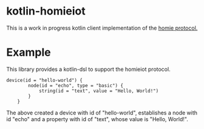 # kotlin-homieiot

This is a work in progress kotlin client implementation of the [homie protocol.](https://git.io/homieiot)

# Example
This library provides a kotlin-dsl to support the homieiot protocol.

```
device(id = "hello-world") {
        node(id = "echo", type = "basic") {
            string(id = "text", value = "Hello, World!")
        }
    }
```

The above created a device with id of "hello-world", establishes a node
with id "echo" and a property with id of "text", whose value is "Hello, World!".


